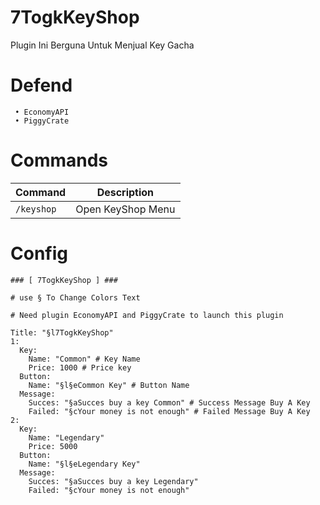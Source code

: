 # 7TogkKeyShop
Plugin Ini Berguna Untuk Menjual Key Gacha

# Defend
```
 • EconomyAPI
 • PiggyCrate

```

# Commands
|**Command**|**Description**|
|-----------|---------------|
|`/keyshop`|Open KeyShop Menu|

# Config
```
### [ 7TogkKeyShop ] ###

# use § To Change Colors Text

# Need plugin EconomyAPI and PiggyCrate to launch this plugin

Title: "§l7TogkKeyShop"
1:
  Key:
    Name: "Common" # Key Name
    Price: 1000 # Price key
  Button:
    Name: "§l§eCommon Key" # Button Name
  Message:
    Succes: "§aSucces buy a key Common" # Success Message Buy A Key
    Failed: "§cYour money is not enough" # Failed Message Buy A Key
2:
  Key:
    Name: "Legendary"
    Price: 5000
  Button:
    Name: "§l§eLegendary Key"
  Message:
    Succes: "§aSucces buy a key Legendary"
    Failed: "§cYour money is not enough"

```







